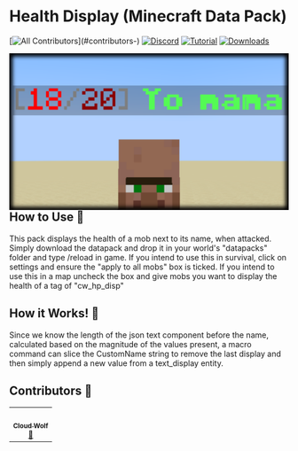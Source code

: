 # Health Display (Minecraft Data Pack)
<!-- ALL-CONTRIBUTORS-BADGE:START - Do not remove or modify this section -->
[![All Contributors](https://img.shields.io/badge/all_contributors-1-orange.svg?)](#contributors-)
[![Discord](https://img.shields.io/badge/Discord-⛓-blue.svg)](https://discord.gg/AsHA7GgqqM)
[![Tutorial](https://img.shields.io/badge/Tutorial-▶-red.svg)](https://www.youtube.com/watch?v=vrqToBDLarE)
[![Downloads](https://img.shields.io/github/downloads/CloudWolfYT/CW-Health-Display/total.svg)](https://github.com/CloudWolfYT/CW-Health-Display/releases)

<!-- ALL-CONTRIBUTORS-BADGE:END -->
<img src="images/social.png"
     alt="Social Image"
     style="float: left; margin-right: 10px;" />

## How to Use 📝
<!-- prettier-ignore-start -->
<!-- markdownlint-disable -->
This pack displays the health of a mob next to its name, when attacked. <br>
Simply download the datapack and drop it in your world's "datapacks" folder and type /reload in game. If you intend to use this in survival, click on settings and ensure the "apply to all mobs" box is ticked. If you intend to use this in a map uncheck the box and give mobs you want to display the health of a tag of "cw_hp_disp"

<!-- markdownlint-disable -->
<!-- markdownlint-enable -->
<!-- prettier-ignore-end -->

## How it Works! 🔨
<!-- prettier-ignore-start -->
<!-- markdownlint-disable -->
Since we know the length of the json text component before the name, calculated based on the magnitude of the values present, a macro command can slice the CustomName string to remove the last display and then simply append a new value from a text_display entity.<br>
<!-- markdownlint-enable -->
<!-- prettier-ignore-end -->

## Contributors 🧱
<!-- prettier-ignore-start -->
<!-- markdownlint-disable -->
<table>
  <tr>
    <td align="center"><a href="https://github.com/CloudWolfYT"><img src="https://avatars.githubusercontent.com/u/64243799?v=4" width="100px;" alt=""/><br /><sub><b>Cloud Wolf</b></sub></a><br /><a href="#" title="Project Creator">🔨</a></td>
  </tr>
</table>

<!-- markdownlint-enable -->
<!-- prettier-ignore-end -->
